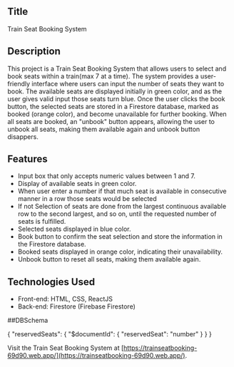 ## Title

Train Seat Booking System

## Description

This project is a Train Seat Booking System that allows users to select and book seats within a train(max 7 at a time). The system provides a user-friendly interface where users can input the number of seats they want to book. The available seats are displayed initially in green color, and as the user gives valid input those seats turn blue. Once the user clicks the book button, the selected seats are stored in a Firestore database, marked as booked (orange color), and become unavailable for further booking. When all seats are booked, an "unbook" button appears, allowing the user to unbook all seats, making them available again and unbook button disappers.

## Features

- Input box that only accepts numeric values between 1 and 7.
- Display of available seats in green color.
- When user enter a number if that much seat is available in consecutive manner in a row those seats would be selected
- If not Selection of seats are done from the largest continuous available row to the second largest, and so on, until the requested number of seats is fulfilled.
- Selected seats displayed in blue color.
- Book button to confirm the seat selection and store the information in the Firestore database.
- Booked seats displayed in orange color, indicating their unavailability.
- Unbook button to reset all seats, making them available again.

## Technologies Used

- Front-end: HTML, CSS, ReactJS
- Back-end: Firestore (Firebase Firestore)

##DBSchema

{
  "reservedSeats": {
    "$documentId": {
      "reservedSeat": "number"
    }
  }
}

 Visit the Train Seat Booking System at [https://trainseatbooking-69d90.web.app/](https://trainseatbooking-69d90.web.app/).
